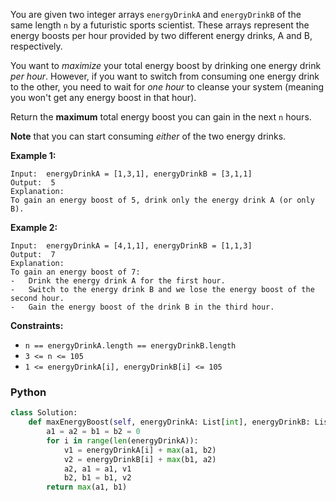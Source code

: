 You are given two integer arrays  `energyDrinkA`  and  `energyDrinkB`  of the same length  `n`  by a futuristic sports
scientist. These arrays represent the energy boosts per hour provided by two different energy drinks, A and B,
respectively.

You want to  _maximize_  your total energy boost by drinking one energy drink  _per hour_. However, if you want to
switch from consuming one energy drink to the other, you need to wait for  _one hour_  to cleanse your system (meaning
you won't get any energy boost in that hour).

Return the  **maximum**  total energy boost you can gain in the next  `n`  hours.

**Note**  that you can start consuming  _either_  of the two energy drinks.

**Example 1:**

```
Input:  energyDrinkA = [1,3,1], energyDrinkB = [3,1,1]
Output:  5
Explanation:
To gain an energy boost of 5, drink only the energy drink A (or only B).
```

**Example 2:**

```
Input:  energyDrinkA = [4,1,1], energyDrinkB = [1,1,3]
Output:  7
Explanation:
To gain an energy boost of 7:
-   Drink the energy drink A for the first hour.
-   Switch to the energy drink B and we lose the energy boost of the second hour.
-   Gain the energy boost of the drink B in the third hour.
```

**Constraints:**

- `n == energyDrinkA.length == energyDrinkB.length`
- `3 <= n <= 105`
- `1 <= energyDrinkA[i], energyDrinkB[i] <= 105`

### Python

```py
class Solution:
    def maxEnergyBoost(self, energyDrinkA: List[int], energyDrinkB: List[int]) -> int:
        a1 = a2 = b1 = b2 = 0
        for i in range(len(energyDrinkA)):
            v1 = energyDrinkA[i] + max(a1, b2)
            v2 = energyDrinkB[i] + max(b1, a2)
            a2, a1 = a1, v1
            b2, b1 = b1, v2
        return max(a1, b1)
```